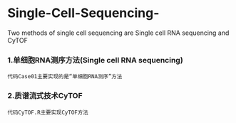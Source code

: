 # Single-Cell-Sequencing-
Two methods of single cell sequencing are Single cell RNA sequencing and CyTOF

### 1.单细胞RNA测序方法(Single cell RNA sequencing)
    代码Case01主要实现的是“单细胞RNA测序”方法
 
### 2.质谱流式技术CyTOF
    代码CyTOF.R主要实现CyTOF方法
